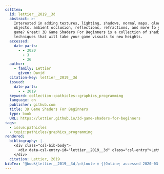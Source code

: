 ```yaml
---
cslItem:
  id: lettier__2019__3d
  abstract: >-
    Interested in adding textures, lighting, shadows, normal maps, glowing
    objects, ambient occlusion, reflections, refractions, and more to your 3D
    game? Great! 3D Game Shaders For Beginners is a collection of shading
    techniques that will take your game visuals to new heights.
  accessed:
    date-parts:
      - - 2020
        - 3
        - 26
  author:
    - family: Lettier
      given: David
  citation-key: lettier__2019__3d
  issued:
    date-parts:
      - - 2019
  keyword: collection::pathicles::graphics_programming
  language: en
  publisher: github.com
  title: 3D Game Shaders For Beginners
  type: book
  URL: https://lettier.github.io/3d-game-shaders-for-beginners
tags:
  - issue:pathicles
  - topic:pathicles/graphics_programming
rendered:
  bibliography: |-
    <div class="csl-bib-body">
      <div data-csl-entry-id="lettier__2019__3d" class="csl-entry">Lettier, D. 2019 <i>3D Game Shaders For Beginners</i>. github.com. Available at: <a href='https://lettier.github.io/3d-game-shaders-for-beginners'>https://lettier.github.io/3d-game-shaders-for-beginners</a> (Accessed: March 26, 2020).</div>
    </div>
  citation: Lettier, 2019
bibTex: "@book{lettier__2019__3d,\n\tnote = {[Online; accessed 2020-03-26]},\n\tauthor = {Lettier, David},\n\tyear = {2019},\n\tpublisher = {github.com},\n\ttitle = {3D {Game} {Shaders} {For} {Beginners}},\n}\n\n"
---
```

